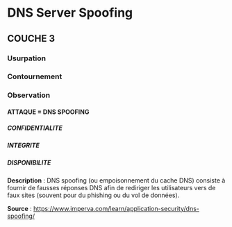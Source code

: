 # DNS Server Spoofing
## COUCHE 3

### Usurpation
### Contournement
### Observation

#### ATTAQUE = DNS SPOOFING

##### CONFIDENTIALITE
##### INTEGRITE
##### DISPONIBILITE

**Description** :
DNS spoofing (ou empoisonnement du cache DNS) consiste à fournir de fausses réponses DNS afin de rediriger les utilisateurs vers de faux sites (souvent pour du phishing ou du vol de données).

**Source** : https://www.imperva.com/learn/application-security/dns-spoofing/
